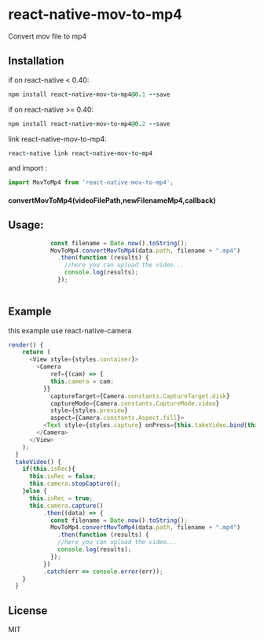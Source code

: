 # react-native-mov-to-mp4



Convert mov file to mp4 

## Installation

if on react-native < 0.40:
 ```ruby
 npm install react-native-mov-to-mp4@0.1 --save
 ```
if on react-native >= 0.40:
  ```ruby
  npm install react-native-mov-to-mp4@0.2 --save
  ```

link react-native-mov-to-mp4:
```ruby
react-native link react-native-mov-to-mp4
```

and import :
```javascript
import MovToMp4 from 'react-native-mov-to-mp4';
```

#### convertMovToMp4(videoFilePath,newFilenameMp4,callback)

## Usage:
```javascript
            const filename = Date.now().toString();
            MovToMp4.convertMovToMp4(data.path, filename + ".mp4")
              .then(function (results) {
                //here you can upload the video...
                console.log(results);
              });
          
  ```
## Example
this example use react-native-camera
```javascript
render() {
    return (
      <View style={styles.container}>
        <Camera
            ref={(cam) => {
            this.camera = cam;
          }}
            captureTarget={Camera.constants.CaptureTarget.disk}
            captureMode={Camera.constants.CaptureMode.video}
            style={styles.preview}
            aspect={Camera.constants.Aspect.fill}>
          <Text style={styles.capture} onPress={this.takeVideo.bind(this)}>[CAPTURE]</Text>
        </Camera>
      </View>
    );
  }
  takeVideo() {
    if(this.isRec){
      this.isRec = false;
      this.camera.stopCapture();
    }else {
      this.isRec = true;
      this.camera.capture()
          .then((data) => {
            const filename = Date.now().toString();
            MovToMp4.convertMovToMp4(data.path, filename + ".mp4")
              .then(function (results) {
              //here you can upload the video...
              console.log(results);
            });
          })
          .catch(err => console.error(err));
    }
  }
  ```

## License

MIT